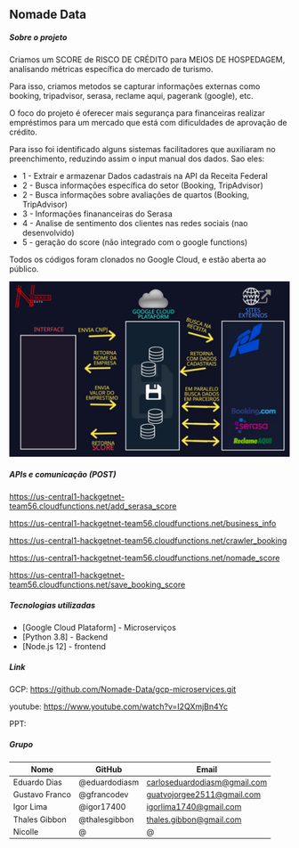 ## Nomade Data

##### Sobre o projeto
Criamos um SCORE de RISCO DE CRÉDITO para MEIOS DE HOSPEDAGEM, analisando métricas específica do mercado de turismo.

Para isso, criamos metodos se capturar informações externas como booking, tripadvisor, serasa, reclame aqui, pagerank (google), etc.

O foco do projeto é oferecer mais segurança para financeiras realizar empréstimos para um mercado que está com dificuldades de aprovação de crédito.

Para isso foi identificado alguns sistemas facilitadores que auxiliaram no preenchimento, reduzindo assim o input manual dos dados. Sao eles:
* 1 - Extrair e armazenar Dados cadastrais na API da Receita Federal
* 2 - Busca informações específica do setor (Booking, TripAdvisor)
* 2 - Busca informações sobre avaliações de quartos (Booking, TripAdvisor)
* 3 - Informações finananceiras do Serasa
* 4 - Analise de sentimento dos clientes nas redes sociais (nao desenvolvido)
* 5 - geração do score (não integrado com o google functions)

Todos os códigos foram clonados no Google Cloud, e estão aberta ao público.

![Arq](/arq.jpg)

##### APIs e comunicação (POST)

https://us-central1-hackgetnet-team56.cloudfunctions.net/add_serasa_score

https://us-central1-hackgetnet-team56.cloudfunctions.net/business_info

https://us-central1-hackgetnet-team56.cloudfunctions.net/crawler_booking 

https://us-central1-hackgetnet-team56.cloudfunctions.net/nomade_score 

https://us-central1-hackgetnet-team56.cloudfunctions.net/save_booking_score 


##### Tecnologias utilizadas
* [Google Cloud Plataform] - Microserviços
* [Python 3.8] - Backend
* [Node.js 12] - frontend


##### Link
GCP: https://github.com/Nomade-Data/gcp-microservices.git

youtube: https://www.youtube.com/watch?v=I2QXmjBn4Yc

PPT: 


##### Grupo
| Nome | GitHub | Email
|---|---|---|
| Eduardo Dias |  @eduardodiasm | carloseduardodiasm@gmail.com |
| Gustavo Franco  | @gfrancodev  | guatvojorgee2511@gmail.com |
| Igor Lima | @igor17400 | igorlima1740@gmail.com |
| Thales Gibbon | @thalesgibbon | thales.gibbon@gmail.com |
| Nicolle | @  | @ |

